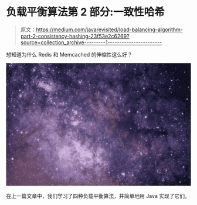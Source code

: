 # 负载平衡算法第 2 部分:一致性哈希

> 原文：<https://medium.com/javarevisited/load-balancing-algorithm-part-2-consistency-hashing-23f53e2c6269?source=collection_archive---------1----------------------->

想知道为什么 Redis 和 Memcached 的伸缩性这么好？

[![](img/7050d552187bb589be05ca53c5b430de.png)](https://javarevisited.blogspot.com/2022/03/spring-boot-redis-example-in-java.html)

在上一篇文章中，我们学习了四种负载平衡算法，并简单地用 Java 实现了它们。